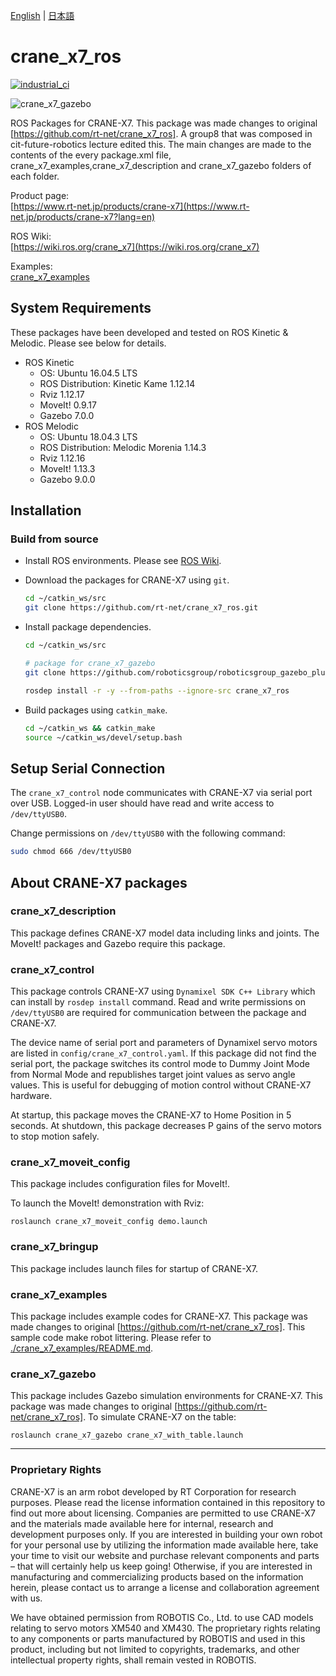 [English](README.en.md) | [日本語](README.md)

# crane_x7_ros

[![industrial_ci](https://github.com/rt-net/crane_x7_ros/workflows/industrial_ci/badge.svg?branch=master)](https://github.com/rt-net/crane_x7_ros/actions?query=workflow%3Aindustrial_ci+branch%3Amaster)

![crane_x7_gazebo](https://rt-net.github.io/images/crane-x7/crane_x7_gazebo.png "crane_x7_gazebo")

ROS Packages for CRANE-X7. This package was made changes to original [https://github.com/rt-net/crane_x7_ros].  A group8 that was composed in cit-future-robotics lecture edited this. The main changes are made to the contents of the every package.xml file, crane_x7_examples,crane_x7_description and crane_x7_gazebo folders of each folder.

Product page:  
[https://www.rt-net.jp/products/crane-x7](https://www.rt-net.jp/products/crane-x7?lang=en)

ROS Wiki:  
[https://wiki.ros.org/crane_x7](https://wiki.ros.org/crane_x7)

Examples:  
[crane_x7_examples](https://github.com/rt-net/crane_x7_ros/tree/master/crane_x7_examples)

## System Requirements

These packages have been developed and tested on ROS Kinetic & Melodic.
Please see below for details.

- ROS Kinetic
  - OS: Ubuntu 16.04.5 LTS
  - ROS Distribution: Kinetic Kame 1.12.14
  - Rviz 1.12.17
  - MoveIt! 0.9.17
  - Gazebo 7.0.0
- ROS Melodic
  - OS: Ubuntu 18.04.3 LTS
  - ROS Distribution: Melodic Morenia 1.14.3
  - Rviz 1.12.16
  - MoveIt! 1.13.3
  - Gazebo 9.0.0

## Installation

### Build from source

- Install ROS environments. Please see [ROS Wiki](http://wiki.ros.org/melodic/Installation/Ubuntu).

- Download the packages for CRANE-X7 using `git`.

  ```bash
  cd ~/catkin_ws/src
  git clone https://github.com/rt-net/crane_x7_ros.git
  ```

- Install package dependencies.

  ```bash
  cd ~/catkin_ws/src
  
  # package for crane_x7_gazebo
  git clone https://github.com/roboticsgroup/roboticsgroup_gazebo_plugins.git
  
  rosdep install -r -y --from-paths --ignore-src crane_x7_ros
  ```

- Build packages using `catkin_make`.

  ```bash
  cd ~/catkin_ws && catkin_make
  source ~/catkin_ws/devel/setup.bash
  ```

## Setup Serial Connection

The `crane_x7_control` node communicates with CRANE-X7 via serial port over USB.
Logged-in user should have read and write access to `/dev/ttyUSB0`.

Change permissions on `/dev/ttyUSB0` with the following command:

```bash
sudo chmod 666 /dev/ttyUSB0
```

## About CRANE-X7 packages

### crane_x7_description

This package defines CRANE-X7 model data including links and joints.
The MoveIt! packages and Gazebo require this package.

### crane_x7_control

This package controls CRANE-X7 using `Dynamixel SDK C++ Library`
which can install by `rosdep install` command.
Read and write permissions on `/dev/ttyUSB0` 
are required for communication between the package and CRANE-X7.

The device name of serial port and parameters of Dynamixel servo motors are listed in `config/crane_x7_control.yaml`.
If this package did not find the serial port, the package switches its control mode to Dummy Joint Mode from Normal Mode
and republishes target joint values as servo angle values.
This is useful for debugging of motion control without CRANE-X7 hardware.

At startup, this package moves the CRANE-X7 to Home Position in 5 seconds.
At shutdown, this package decreases P gains of the servo motors to stop motion safely.

### crane_x7_moveit_config

This package includes configuration files for MoveIt!.

To launch the MoveIt! demonstration with Rviz:

`roslaunch crane_x7_moveit_config demo.launch`

### crane_x7_bringup

This package includes launch files for startup of CRANE-X7.

### crane_x7_examples

This package includes example codes for CRANE-X7.
This package was made changes to original [https://github.com/rt-net/crane_x7_ros].
This sample code make robot littering.
Please refer to [./crane_x7_examples/README.md](./crane_x7_examples/README.md).

### crane_x7_gazebo

This package includes Gazebo simulation environments for CRANE-X7.
This package was made changes to original [https://github.com/rt-net/crane_x7_ros].
To simulate CRANE-X7 on the table:

`roslaunch crane_x7_gazebo crane_x7_with_table.launch`

---

### Proprietary Rights

CRANE-X7 is an arm robot developed by RT Corporation for research purposes. Please read the license information contained in this repository to find out more about licensing. Companies are permitted to use CRANE-X7 and the materials made available here for internal, research and development purposes only. If you are interested in building your own robot for your personal use by utilizing the information made available here, take your time to visit our website and purchase relevant components and parts – that will certainly help us keep going! Otherwise, if you are interested in manufacturing and commercializing products based on the information herein, please contact us to arrange a license and collaboration agreement with us. 

We have obtained permission from ROBOTIS Co., Ltd. to use CAD models relating to servo motors XM540 and XM430. The proprietary rights relating to any components or parts manufactured by ROBOTIS and used in this product, including but not limited to copyrights, trademarks, and other intellectual property rights, shall remain vested in ROBOTIS. 
